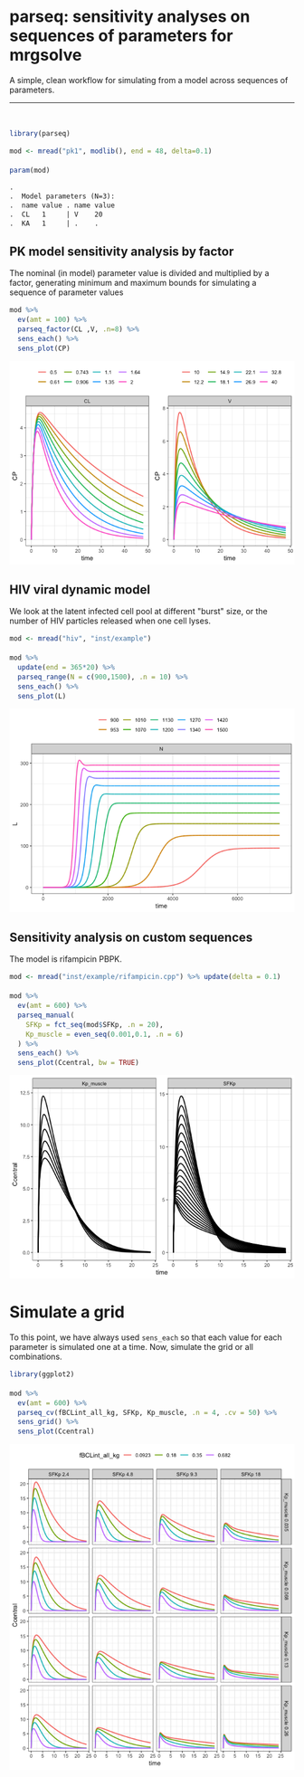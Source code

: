 parseq: sensitivity analyses on sequences of parameters for mrgsolve
================

A simple, clean workflow for simulating from a model across sequences of parameters.

<hr>
<BR>

``` r
library(parseq)
```

``` r
mod <- mread("pk1", modlib(), end = 48, delta=0.1)

param(mod)
```

    . 
    .  Model parameters (N=3):
    .  name value . name value
    .  CL   1     | V    20   
    .  KA   1     | .    .

PK model sensitivity analysis by factor
---------------------------------------

The nominal (in model) parameter value is divided and multiplied by a factor, generating minimum and maximum bounds for simulating a sequence of parameter values

``` r
mod %>% 
  ev(amt = 100) %>% 
  parseq_factor(CL ,V, .n=8) %>% 
  sens_each() %>% 
  sens_plot(CP)
```

![](inst/img/README-unnamed-chunk-3-1.png)

HIV viral dynamic model
-----------------------

We look at the latent infected cell pool at different "burst" size, or the number of HIV particles released when one cell lyses.

``` r
mod <- mread("hiv", "inst/example")

mod %>% 
  update(end = 365*20) %>%
  parseq_range(N = c(900,1500), .n = 10) %>%
  sens_each() %>% 
  sens_plot(L)
```

![](inst/img/README-unnamed-chunk-4-1.png)

Sensitivity analysis on custom sequences
----------------------------------------

The model is rifampicin PBPK.

``` r
mod <- mread("inst/example/rifampicin.cpp") %>% update(delta = 0.1)

mod %>% 
  ev(amt = 600) %>% 
  parseq_manual(
    SFKp = fct_seq(mod$SFKp, .n = 20), 
    Kp_muscle = even_seq(0.001,0.1, .n = 6)
  ) %>% 
  sens_each() %>% 
  sens_plot(Ccentral, bw = TRUE)
```

![](inst/img/README-unnamed-chunk-5-1.png)

Simulate a grid
===============

To this point, we have always used `sens_each` so that each value for each parameter is simulated one at a time. Now, simulate the grid or all combinations.

``` r
library(ggplot2)

mod %>% 
  ev(amt = 600) %>% 
  parseq_cv(fBCLint_all_kg, SFKp, Kp_muscle, .n = 4, .cv = 50) %>% 
  sens_grid() %>% 
  sens_plot(Ccentral)
```

![](inst/img/README-unnamed-chunk-6-1.png)
